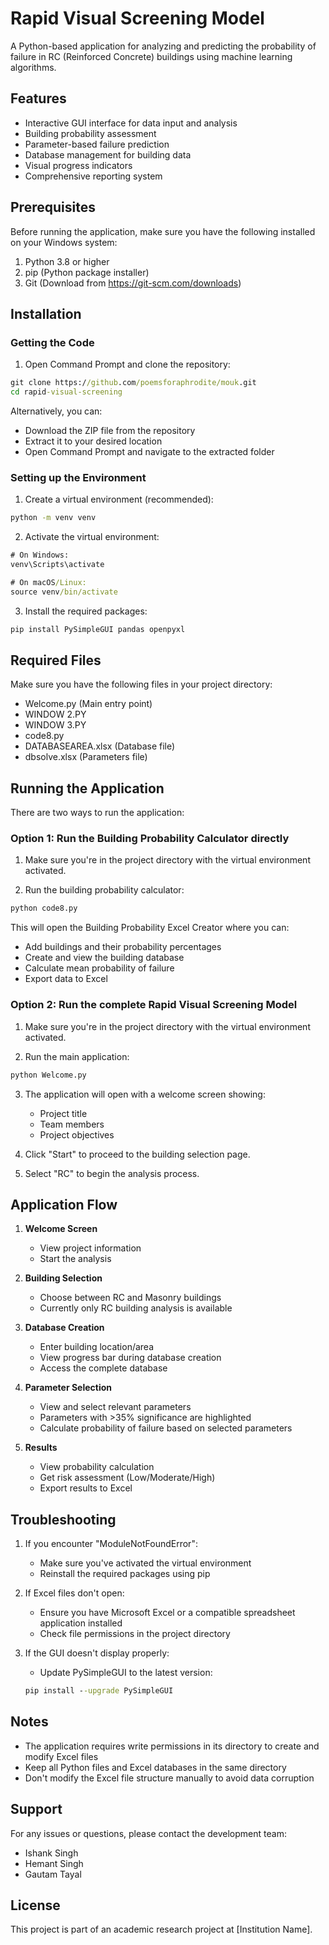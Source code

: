 # Rapid Visual Screening Model

A Python-based application for analyzing and predicting the probability of failure in RC (Reinforced Concrete) buildings using machine learning algorithms.

## Features

- Interactive GUI interface for data input and analysis
- Building probability assessment
- Parameter-based failure prediction
- Database management for building data
- Visual progress indicators
- Comprehensive reporting system

## Prerequisites

Before running the application, make sure you have the following installed on your Windows system:

1. Python 3.8 or higher
2. pip (Python package installer)
3. Git (Download from https://git-scm.com/downloads)

## Installation

### Getting the Code

1. Open Command Prompt and clone the repository:
```cmd
git clone https://github.com/poemsforaphrodite/mouk.git
cd rapid-visual-screening
```

Alternatively, you can:
- Download the ZIP file from the repository
- Extract it to your desired location
- Open Command Prompt and navigate to the extracted folder

### Setting up the Environment

1. Create a virtual environment (recommended):
```cmd
python -m venv venv
```

2. Activate the virtual environment:
```cmd
# On Windows:
venv\Scripts\activate

# On macOS/Linux:
source venv/bin/activate
```

3. Install the required packages:
```cmd
pip install PySimpleGUI pandas openpyxl
```

## Required Files

Make sure you have the following files in your project directory:
- Welcome.py (Main entry point)
- WINDOW 2.PY
- WINDOW 3.PY
- code8.py
- DATABASEAREA.xlsx (Database file)
- dbsolve.xlsx (Parameters file)

## Running the Application

There are two ways to run the application:

### Option 1: Run the Building Probability Calculator directly

1. Make sure you're in the project directory with the virtual environment activated.

2. Run the building probability calculator:
```cmd
python code8.py
```

This will open the Building Probability Excel Creator where you can:
- Add buildings and their probability percentages
- Create and view the building database
- Calculate mean probability of failure
- Export data to Excel

### Option 2: Run the complete Rapid Visual Screening Model

1. Make sure you're in the project directory with the virtual environment activated.

2. Run the main application:
```cmd
python Welcome.py
```

3. The application will open with a welcome screen showing:
   - Project title
   - Team members
   - Project objectives

4. Click "Start" to proceed to the building selection page.

5. Select "RC" to begin the analysis process.

## Application Flow

1. **Welcome Screen**
   - View project information
   - Start the analysis

2. **Building Selection**
   - Choose between RC and Masonry buildings
   - Currently only RC building analysis is available

3. **Database Creation**
   - Enter building location/area
   - View progress bar during database creation
   - Access the complete database

4. **Parameter Selection**
   - View and select relevant parameters
   - Parameters with >35% significance are highlighted
   - Calculate probability of failure based on selected parameters

5. **Results**
   - View probability calculation
   - Get risk assessment (Low/Moderate/High)
   - Export results to Excel

## Troubleshooting

1. If you encounter "ModuleNotFoundError":
   - Make sure you've activated the virtual environment
   - Reinstall the required packages using pip

2. If Excel files don't open:
   - Ensure you have Microsoft Excel or a compatible spreadsheet application installed
   - Check file permissions in the project directory

3. If the GUI doesn't display properly:
   - Update PySimpleGUI to the latest version:
   ```cmd
   pip install --upgrade PySimpleGUI
   ```

## Notes

- The application requires write permissions in its directory to create and modify Excel files
- Keep all Python files and Excel databases in the same directory
- Don't modify the Excel file structure manually to avoid data corruption

## Support

For any issues or questions, please contact the development team:
- Ishank Singh
- Hemant Singh
- Gautam Tayal

## License

This project is part of an academic research project at [Institution Name]. 